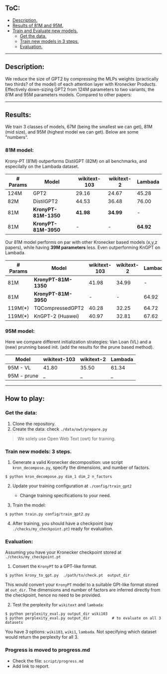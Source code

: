 ## ToC:
* [Description.](#Abstract)
* [Results of 81M and 95M.](#Results)
* [Train and Evaluate new models.](#play)
    * [Get the data.](#data)
    * [Train new models in 3 steps.](#Train)
    * [Evaluation.](#Eval)


---
## Description:<a name="Abstract"> 

We reduce the size of GPT2 by compressing the MLPs weights (practically two thirds? of the model) of each attention layer with Kronecker Products. Effectively down-sizing GPT2 from 124M parameters to two variants, the 81M and 95M parameters models. Compared to other papers:

---
## Results:<a name="results"> 

We train 3 classes of models, 67M (being the smallest we can get), 81M (mid size), and 95M (highest model we can get). Below are some "numbers".

### 81M model:

Krony-PT (81M) outperforms DistilGPT (82M) on all benchmarks, and especilally on the Lambada dataset.

| # Params  | Model            | wikitext-103 | wikitext-2 | Lambada |
| --- | --- | --- | --- | --- |
| 124M      | GPT2              | 29.16        | 24.67      | 45.28      |
| 82M       | DistilGPT2        | 44.53        | 36.48      | 76.00      |
| 81M       | **KronyPT-81M-1350**  | **41.98**        | **34.99**      | -          |
| 81M       | **KronyPT-81M-3950**  | -            | -          | **64.92**      |

Our 81M model performs on par with other Kronecker based models (x,y,z papers), while having **39M parameters** less. Even outperforming KnGPT on Lambada.


| # Params  | Model            | wikitext-103 | wikitext-2 | Lambada |
| --- | --- | --- | --- | --- |
| 81M       | **KronyPT-81M-1350**  | 41.98        | 34.99      | -          |
| 81M       | **KronyPT-81M-3950**  | -            | -          | 64.92      |
| 119M(*)   | TQCompressedGPT2  | 40.28        | 32.25      | 64.72      |
| 119M(*)   | KnGPT-2 (Huawei)  | 40.97        | 32.81      | 67.62      |


### 95M model:

Here we compare different initialization strategies: Van Loan (VL) and a (new) prunning based init. (add the results for the prune based method).

| Model       | wikitext-103 | wikitext-2 | Lambada |
|----------   |----------|----------|----------|
| 95M - VL    | 41.80    | 35.50   |  61.34    | 
| 95M - prune | _  | _  | _ |


---
## How to play: <a name="play"> 
### Get the data: <a name="data"> 
1. Clone the repository.
2. Create the data: check `./data/owt/prepare.py` 
> We solely use Open Web Text (owt) for training. 

### Train new models: 3 steps.<a name="Train"> 

1. Generate a valid Kronecker decomposition: use script `kron_decompose.py`, specify the dimensions, and number of factors.

```
$ python kron_decompose.py dim_1 dim_2 n_factors
```

2. Update your training configuration at `./config/train_gpt2`
	* Change training specifications to your need.


3. Train the model:

```
$ python train.py config/train_gpt2.py
```

4. After training, you should have a checkpoint (say `./checks/my_checkpoint.pt`) ready for evaluation.
### Evaluation: <a name="eval"> 

Assuming you have your Kronecker checkpoint stored at `./checks/my_checkpoint.pt`

1. Convert the `KronyPT`  to a GPT-like format.
```
$ python krony_to_gpt.py  ./path/to/check.pt  output_dir 
```

This would convert your `KronyPT` model to a suitable GPt-like format stored at `out_dir`. The dimensions and number of factors are inferred directly from the checkpoint, hence no need to be provided.

2. Test the perplexity for `wikitext` and `lambada`:

```
$ python perplexity_eval.py output_dir wiki103
$ python perplexity_eval.py output_dir 			# to evaluate on all 3 datasets
```

You have 3 options: `wiki103`, `wiki1`, `lambada`. Not specifying which dataset would return the perplexity for all 3.

### Progress is moved to progress.md

* Check the file: `script/progress.md` 
* Add link to report. 
